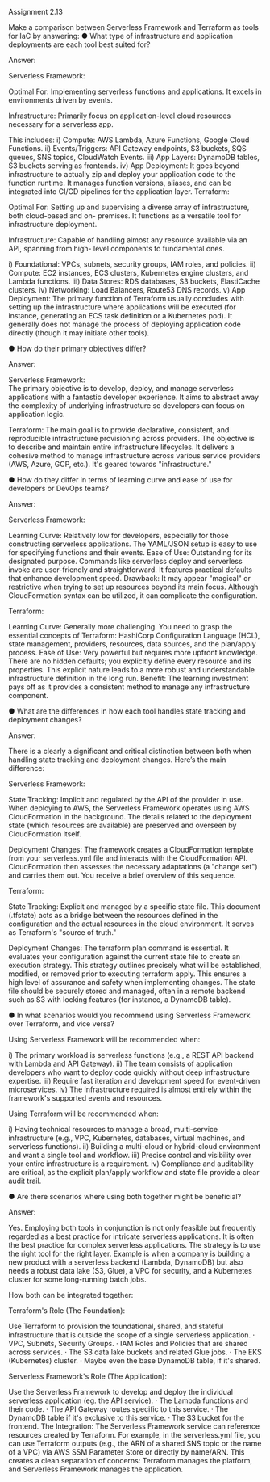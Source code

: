 Assignment 2.13

Make a comparison between Serverless Framework and Terraform as tools for IaC by answering:
●	What type of infrastructure and application deployments are each tool best suited for?

Answer: 

Serverless Framework:

Optimal For: 	Implementing serverless functions and applications. It excels in 
environments driven by events.

Infrastructure: 	Primarily focus on application-level cloud resources necessary for a serverless app.

This includes:
i) Compute: 		AWS Lambda, Azure Functions, Google Cloud Functions.
ii) Events/Triggers: 	API Gateway endpoints, S3 buckets, SQS queues, SNS 
topics, CloudWatch Events.
iii) App Layers: 		DynamoDB tables, S3 buckets serving as frontends.
iv) App Deployment: 	It goes beyond infrastructure to actually zip and deploy your application code to the function runtime. It manages function versions, aliases, and can be integrated into CI/CD pipelines for the application layer.
Terraform: 

Optimal For: 	Setting up and supervising a diverse array of infrastructure, both cloud-based and on-
premises. It functions as a versatile tool for infrastructure deployment.

Infrastructure: 	Capable of handling almost any resource available via an API, spanning from high-
level components to fundamental ones.

i) Foundational: 		VPCs, subnets, security groups, IAM roles, and policies.
ii) Compute: 		EC2 instances, ECS clusters, Kubernetes engine clusters, 
and Lambda functions.
iii) Data Stores: 		RDS databases, S3 buckets, ElastiCache clusters.
iv) Networking: 		Load Balancers, Route53 DNS records.
v) App Deployment: 	The primary function of Terraform usually concludes with 
setting up the infrastructure where applications will be executed (for instance, generating an ECS task definition or a Kubernetes pod). It generally does not manage the process of deploying application code directly (though it may initiate other tools).

●	How do their primary objectives differ?

Answer: 

Serverless Framework:	
The primary objective is to develop, deploy, and manage serverless applications with a fantastic
developer experience. It aims to abstract away the complexity of underlying infrastructure so
developers can focus on application logic.

Terraform: 
The main goal is to provide declarative, consistent, and reproducible infrastructure provisioning
across providers. The objective is to describe and maintain entire infrastructure lifecycles.
It delivers a cohesive method to manage infrastructure across various service providers (AWS,
Azure, GCP, etc.). It's geared towards "infrastructure."

●	How do they differ in terms of learning curve and ease of use for developers or DevOps teams?

Answer: 

Serverless Framework:

Learning Curve: 		Relatively low for developers, especially for those constructing serverless 
applications. The YAML/JSON setup is easy to use for specifying functions and their events.
Ease of Use: 	Outstanding for its designated purpose. Commands like serverless deploy and serverless invoke are user-friendly and straightforward. It features practical defaults that enhance development speed.
Drawback: 	It may appear "magical" or restrictive when trying to set up resources beyond its main focus. Although CloudFormation syntax can be utilized, it can complicate the configuration.

Terraform:

Learning Curve: 	Generally more challenging. You need to grasp the essential concepts of Terraform: HashiCorp Configuration Language (HCL), state management, providers, resources, data sources, and the plan/apply process.
Ease of Use: 	Very powerful but requires more upfront knowledge. There are no hidden defaults; you explicitly define every resource and its properties. This explicit nature leads to a more robust and understandable infrastructure definition in the long run.
Benefit: 	The learning investment pays off as it provides a consistent method to manage any infrastructure component.

●	What are the differences in how each tool handles state tracking and deployment changes?

Answer: 

There is a clearly a significant and critical distinction between both when handling state tracking and deployment changes. Here’s the main difference:

Serverless Framework:

State Tracking: 
Implicit and regulated by the API of the provider in use. When deploying to AWS, the Serverless Framework operates using AWS CloudFormation in the background. The details related to the deployment state (which resources are available) are preserved and overseen by CloudFormation itself.

Deployment Changes:
The framework creates a CloudFormation template from your serverless.yml file and interacts with the CloudFormation API. CloudFormation then assesses the necessary adaptations (a "change set") and carries them out. You receive a brief overview of this sequence.

Terraform:

State Tracking: 
Explicit and managed by a specific state file. This document (.tfstate) acts as a bridge between the resources defined in the configuration and the actual resources in the cloud environment. It serves as Terraform's "source of truth." 



Deployment Changes: 
The terraform plan command is essential. It evaluates your configuration against the current state file to create an execution strategy. This strategy outlines precisely what will be established, modified, or removed prior to executing terraform apply. This ensures a high level of assurance and safety when implementing changes. The state file should be securely stored and managed, often in a remote backend such as S3 with locking features (for instance, a DynamoDB table).

●	In what scenarios would you recommend using Serverless Framework over Terraform, and vice versa?

Using Serverless Framework will be recommended when:

i) 	The primary workload is serverless functions (e.g., a REST API backend with Lambda and API Gateway).
ii)	The team consists of application developers who want to deploy code quickly without deep infrastructure expertise.
iii)	Require fast iteration and development speed for event-driven microservices.
iv) 	The infrastructure required is almost entirely within the framework's supported events and 
resources.

Using Terraform will be recommended when:

i) 	Having technical resources to manage a broad, multi-service infrastructure (e.g., VPC, Kubernetes, databases, virtual machines, and serverless functions).
ii)	Building a multi-cloud or hybrid-cloud environment and want a single tool and workflow.
iii)	Precise control and visibility over your entire infrastructure is a requirement.
iv)	Compliance and auditability are critical, as the explicit plan/apply workflow and state file provide a clear audit trail.

●	Are there scenarios where using both together might be beneficial?


Answer: 

Yes. Employing both tools in conjunction is not only feasible but frequently regarded as a best practice for intricate serverless applications. It is often the best practice for complex serverless applications. The strategy is to use the right tool for the right layer. Example is when a company is building a new product with a serverless backend (Lambda, DynamoDB) but also needs a robust data lake (S3, Glue), a VPC for security, and a Kubernetes cluster for some long-running batch jobs.

How both can be integrated together:

Terraform's Role (The Foundation): 

Use Terraform to provision the foundational, shared, and stateful infrastructure that is outside the scope of a single serverless application.
· VPC, Subnets, Security Groups.
· IAM Roles and Policies that are shared across services.
· The S3 data lake buckets and related Glue jobs.
· The EKS (Kubernetes) cluster.
· Maybe even the base DynamoDB table, if it's shared.

Serverless Framework's Role (The Application): 

Use the Serverless Framework to develop and deploy the individual serverless application (eg. the API service).
· The Lambda functions and their code.
· The API Gateway routes specific to this service.
· The DynamoDB table if it's exclusive to this service.
· The S3 bucket for the frontend.
The Integration: 
The Serverless Framework service can reference resources created by Terraform. For example, in the serverless.yml file, you can use Terraform outputs (e.g., the ARN of a shared SNS topic or the name of a VPC) via AWS SSM Parameter Store or directly by name/ARN. This creates a clean separation of concerns: Terraform manages the platform, and Serverless Framework manages the application.


